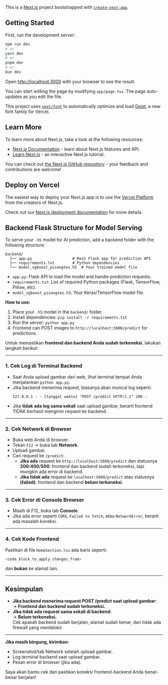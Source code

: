 This is a [Next.js](https://nextjs.org) project bootstrapped with [`create-next-app`](https://nextjs.org/docs/app/api-reference/cli/create-next-app).

## Getting Started

First, run the development server:

```bash
npm run dev
# or
yarn dev
# or
pnpm dev
# or
bun dev
```

Open [http://localhost:3000](http://localhost:3000) with your browser to see the result.

You can start editing the page by modifying `app/page.tsx`. The page auto-updates as you edit the file.

This project uses [`next/font`](https://nextjs.org/docs/app/building-your-application/optimizing/fonts) to automatically optimize and load [Geist](https://vercel.com/font), a new font family for Vercel.

## Learn More

To learn more about Next.js, take a look at the following resources:

- [Next.js Documentation](https://nextjs.org/docs) - learn about Next.js features and API.
- [Learn Next.js](https://nextjs.org/learn) - an interactive Next.js tutorial.

You can check out [the Next.js GitHub repository](https://github.com/vercel/next.js) - your feedback and contributions are welcome!

## Deploy on Vercel

The easiest way to deploy your Next.js app is to use the [Vercel Platform](https://vercel.com/new?utm_medium=default-template&filter=next.js&utm_source=create-next-app&utm_campaign=create-next-app-readme) from the creators of Next.js.

Check out our [Next.js deployment documentation](https://nextjs.org/docs/app/building-your-application/deploying) for more details.

## Backend Flask Structure for Model Serving

To serve your `.h5` model for AI prediction, add a backend folder with the following structure:

```
backend/
  ├── app.py                  # Main Flask app for prediction API
  ├── requirements.txt        # Python dependencies
  └── model_xgboost_pisangtes.h5  # Your trained model file
```

- `app.py`: Flask API to load the model and handle prediction requests.
- `requirements.txt`: List of required Python packages (Flask, TensorFlow, Pillow, etc).
- `model_xgboost_pisangtes.h5`: Your Keras/TensorFlow model file.

**How to use:**
1. Place your `.h5` model in the `backend/` folder.
2. Install dependencies: `pip install -r requirements.txt`
3. Run the server: `python app.py`
4. Frontend can POST images to `http://localhost:5000/predict` for predictions.

Untuk memastikan **frontend dan backend Anda sudah terkoneksi**, lakukan langkah berikut:

---

### 1. **Cek Log di Terminal Backend**
- Saat Anda upload gambar dari web, lihat terminal tempat Anda menjalankan `python app.py`.
- Jika backend menerima request, biasanya akan muncul log seperti:
  ```
  127.0.0.1 - - [tanggal waktu] "POST /predict HTTP/1.1" 200 -
  ```
- Jika **tidak ada log sama sekali** saat upload gambar, berarti frontend TIDAK berhasil mengirim request ke backend.

---

### 2. **Cek Network di Browser**
- Buka web Anda di browser.
- Tekan `F12` → buka tab **Network**.
- Upload gambar.
- Cari request ke `/predict`:
  - **Jika ada** request ke `http://localhost:5000/predict` dan statusnya **200**/**400**/**500**: frontend dan backend sudah terkoneksi, tapi mungkin ada error di backend.
  - **Jika tidak ada** request ke `localhost:5000/predict` atau statusnya **(failed)**: frontend dan backend **belum terkoneksi**.

---

### 3. **Cek Error di Console Browser**
- Masih di F12, buka tab **Console**.
- Jika ada error seperti `CORS`, `Failed to fetch`, atau `NetworkError`, berarti ada masalah koneksi.

---

### 4. **Cek Kode Frontend**
Pastikan di file `HomeSection.tsx` ada baris seperti:
```js
<code_block_to_apply_changes_from>
```
dan **bukan** ke alamat lain.

---

## **Kesimpulan**
- **Jika backend menerima request POST /predict saat upload gambar:**  
  → **Frontend dan backend sudah terkoneksi.**
- **Jika tidak ada request sama sekali di backend:**  
  → **Belum terkoneksi.**  
  Cek apakah backend sudah berjalan, alamat sudah benar, dan tidak ada firewall yang memblokir.

---

**Jika masih bingung, kirimkan:**
- Screenshot/tab Network setelah upload gambar.
- Log terminal backend saat upload gambar.
- Pesan error di browser (jika ada).

Saya akan bantu cek dan pastikan koneksi frontend-backend Anda benar-benar berjalan!
